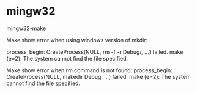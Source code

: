 # mingw32
mingw32-make

Make show error when using windows version of mkdir:

process_begin: CreateProcess(NULL, rm -f -r Debug/, ...) failed.
make (e=2): The system cannot find the file specified.

Make show error when rm command is not found:
process_begin: CreateProcess(NULL, makedir Debug, ...) failed.
make (e=2): The system cannot find the file specified.






